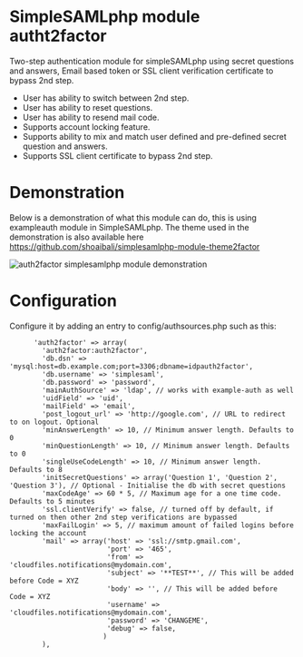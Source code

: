 SimpleSAMLphp module autht2factor
=================================

Two-step authentication module for simpleSAMLphp using secret questions and answers, Email based token or SSL client verification certificate to bypass 2nd step.

- User has ability to switch between 2nd step.
- User has ability to reset questions.
- User has ability to resend mail code.
- Supports account locking feature.
- Supports ability to mix and match user defined and pre-defined secret question and answers.
- Supports SSL client certificate to bypass 2nd step.

Demonstration
==============

Below is a demonstration of what this module can do, this is using exampleauth module in SimpleSAMLphp.
The theme used in the demonstration is also available here https://github.com/shoaibali/simplesamlphp-module-theme2factor

![auth2factor simplesamlphp module demonstration](https://github.com/shoaibali/simplesamlphp-module-auth2factor/blob/master/docs/sso.gif?raw=true "SimpleSAMLphp module auth2factor demonstration")

Configuration
=============

Configure it by adding an entry to config/authsources.php such as this:
 
 ```
       'auth2factor' => array(
         'auth2factor:auth2factor',
         'db.dsn' => 'mysql:host=db.example.com;port=3306;dbname=idpauth2factor',
         'db.username' => 'simplesaml',
         'db.password' => 'password',
         'mainAuthSource' => 'ldap', // works with example-auth as well
         'uidField' => 'uid',
         'mailField' => 'email',
         'post_logout_url' => 'http://google.com', // URL to redirect to on logout. Optional
         'minAnswerLength' => 10, // Minimum answer length. Defaults to 0
         'minQuestionLength' => 10, // Minimum answer length. Defaults to 0
         'singleUseCodeLength' => 10, // Minimum answer length. Defaults to 8
         'initSecretQuestions' => array('Question 1', 'Question 2', 'Question 3'), // Optional - Initialise the db with secret questions
         'maxCodeAge' => 60 * 5, // Maximum age for a one time code. Defaults to 5 minutes
         'ssl.clientVerify' => false, // turned off by default, if turned on then other 2nd step verifications are bypassed
         'maxFailLogin' => 5, // maximum amount of failed logins before locking the account
         'mail' => array('host' => 'ssl://smtp.gmail.com',
                         'port' => '465',
                         'from' => 'cloudfiles.notifications@mydomain.com',
                         'subject' => '**TEST**', // This will be added before Code = XYZ
                         'body' => '', // This will be added before Code = XYZ
                         'username' => 'cloudfiles.notifications@mydomain.com',
                         'password' => 'CHANGEME',
                         'debug' => false,
                        )
         ),
```
